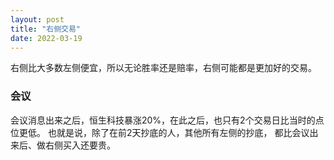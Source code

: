```yaml
---
layout: post
title: "右侧交易"
date: 2022-03-19
---
```


右侧比大多数左侧便宜，所以无论胜率还是赔率，右侧可能都是更加好的交易。

### 会议
会议消息出来之后，恒生科技暴涨20%，在此之后，也只有2个交易日比当时的点位更低。
也就是说，除了在前2天抄底的人，其他所有左侧的抄底，
都比会议出来后、做右侧买入还要贵。